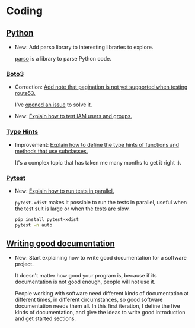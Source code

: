 # Coding

## [Python](python.md)

* New: Add parso library to interesting libraries to explore.

    [parso](https://github.com/davidhalter/parso) is a library to parse Python code.
    

### [Boto3](boto3.md)

* Correction: [Add note that pagination is not yet supported when testing route53.](boto3.md#test-route53)

    I've [opened an issue](https://github.com/spulec/moto/issues/3879) to
    solve it.
    

* New: [Explain how to test IAM users and groups.](boto3.md#test-iam-users)

### [Type Hints](type_hints.md)

* Improvement: [Explain how to define the type hints of functions and methods that use subclasses.](type_hints.md#allow-any-subclass)

    It's a complex topic that has taken me many months to get it right :).

### [Pytest](pytest.md)

* New: [Explain how to run tests in parallel.](pytest.md#running-tests-in-parallel)

    `pytest-xdist` makes it possible to run the tests in parallel, useful when the
    test suit is large or when the tests are slow.
    
    ```bash
    pip install pytest-xdist
    pytest -n auto
    ```

## [Writing good documentation](documentation.md)

* New: Start explaining how to write good documentation for a software project.

    It doesn't matter how good your program is, because if its documentation is not
    good enough, people will not use it.
    
    People working with software need different kinds of documentation at different
    times, in different circumstances, so good software documentation needs them
    all. In this first iteration, I define the five kinds of documentation,
    and give the ideas to write good introduction and get started sections.